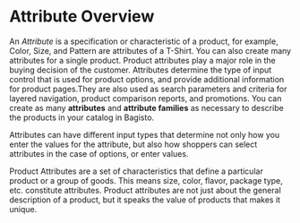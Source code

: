 # Attribute Overview

An *Attribute* is a specification or characteristic of a product, for example, Color, Size, and Pattern are attributes of a T-Shirt. You can also create many attributes for a single product. Product attributes play a major role in the buying decision of the customer.
Attributes determine the type of input control that is used for product options, and provide additional information for product pages.They are also used as search parameters and criteria for layered navigation, product comparison reports, and promotions. You can create as many **attributes** and **attribute families** as necessary to describe the products in your catalog in Bagisto.

Attributes can have different input types that determine not only how you enter the values for the attribute, but also how shoppers can select attributes in the case of options, or enter values.

Product Attributes are a set of characteristics that define a particular product or a group of goods. This means size, color, flavor, package type, etc. constitute attributes. Product attributes are not just about the general description of a product, but it speaks the value of products that makes it unique.